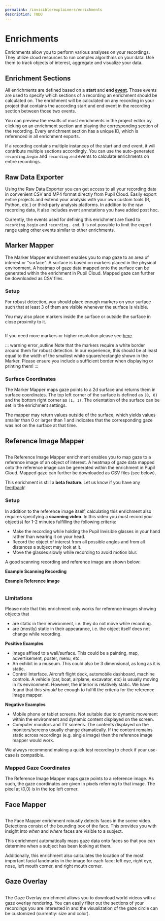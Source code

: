 ```yaml
---
permalink: /invisible/explainers/enrichments
description: TODO
---
```


# Enrichments
Enrichments allow you to perform various analyses on your recordings. They utilize cloud resources to run complex algorithms on your data. Use them to track objects of interest, aggregate and visualize your data.

## Enrichment Sections
All enrichments are defined based on a **start** and **end [event](/invisible/explainers/basic-concepts/#events)**. Those events are used to specify which sections of a recording an enrichment should be calculated on. The enrichment will be calculated on any recording in your project that contains the according start and end event in the recording section between those two events.

You can preview the results of most enrichments in the project editor by clicking on an enrichment section and playing the corresponding section of the recording. Every enrichment section has a unique ID, which is referenced in all enrichment exports.

If a recording contains multiple instances of the start and end event, it will contribute multiple sections accordingly. You can use the auto-generated `recording.begin` and `recording.end` events to calculate enrichments on entire recordings.


## Raw Data Exporter
Using the Raw Data Exporter you can get access to all your recording data in convenient CSV and MP4 format directly from Pupil Cloud. Easily export entire projects and extend your analysis with your own custom tools (R, Python, etc.) or third-party analysis platforms. In addition to the raw recording data, it also includes event annotations you have added post hoc.

Currently, the events used for defining this enrichment are fixed to `recording.begin` and `recording. end`. It is not possible to limit the export range using other events similar to other enrichments.


## Marker Mapper
<div class="pb-4" style="display:flex;justify-content:center;">
  <v-img
    :src="require('../../media/invisible/explainers/marker_mapper_header.jpg')"
    max-width=100%
  >
  </v-img>
</div>
The Marker Mapper enrichment enables you to map gaze to an area of interest or "surface". A surface is based on markers placed in the physical environment. A heatmap of gaze data mapped onto the surface can be generated within the enrichment in Pupil Cloud. Mapped gaze can further be downloaded as CSV files.

### Setup
For robust detection, you should place enough markers on your surface such that at least 3 of them are visible whenever the surface is visible.

You may also place markers inside the surface or outside the surface in close proximity to it.

<div class="pb-4" style="display:flex;justify-content:center;">
  <v-img
    :src="require('../../media/shared/imgs/apriltags.jpg')"
    max-width=100%
  >
  </v-img>
</div>


If you need more markers or higher resolution please see [here](https://github.com/pupil-labs/pupil-helpers/blob/master/markers_stickersheet/tag36h11_full.pdf?raw=True "PDF file with high-resolution markers.").

::: warning
<v-icon large color="warning">error_outline</v-icon>
Note that the markers require a white border around them for robust detection. In our experience, this should be at least equal to the width of the smallest white square/rectangle shown in the Marker. Please ensure you include a sufficient border when displaying or printing them!
:::

### Surface Coordinates
The Marker Mapper maps gaze points to a 2d surface and returns them in surface coordinates. The top left corner of the surface is defined as `(0, 0)` and the bottom right corner as `(1, 1)`. The orientation of the surface can be set in the enrichment settings.

The mapper may return values outside of the surface, which yields values smaller than 0 or larger than 1 and indicates that the corresponding gaze was not on the surface at that time.


## Reference Image Mapper
<div class="pb-4" style="display:flex;justify-content:center;">
  <v-img
    :src="require('../../media/invisible/explainers/reference_image_mapper_header.jpg')"
    max-width=100%
  >
  </v-img>
</div>

The Reference Image Mapper enrichment enables you to map gaze to a reference image of an object of interest. A heatmap of gaze data mapped onto the reference image can be generated within the enrichment in Pupil Cloud. Mapped gaze can further be downloaded as CSV files (see below).

This enrichment is still a **beta feature**. Let us know if you have any [feedback](mailto:info+cloud@pupil-labs.com)!



### Setup
In addition to the reference image itself, calculating this enrichment also requires specifying a **scanning video**. In this video you must record your object(s) for 1-2 minutes fulfilling the following criteria:
- Make the recording while holding the Pupil Invisible glasses in your hand rather than wearing it on your head.
- Record the object of interest from all possible angles and from all distances a subject may look at it.
- Move the glasses slowly while recording to avoid motion blur.



A good scanning recording and reference image are shown below:

**Example Scanning Recording**

<Youtube src="-S5dOBqC0Uw"/>

**Example Reference Image**

<div class="pb-4" style="display:flex;justify-content:center;">
<v-img 
  :src="require('../../media/invisible/explainers/reference_image_sample.jpg')"
  max-width=100%
>
</v-img>
</div>


### Limitations
Please note that this enrichment only works for reference images showing objects that
- are static in their environment, i.e. they do not move while recording.
- are (mostly) static in their appearance, i.e. the object itself does not change while recording.

**Positive Examples**
- Image affixed to a wall/surface. This could be a painting, map, advertisement, poster, menu, etc.
- An exhibit in a museum. This could also be 3 dimensional, as long as it is static.
- Control Interface. Aircraft flight deck, automobile dashboard, machine controls. A vehicle (car, boat, airplane, excavator, etc) is usually moving in its environment. However, the interior is relatively static. We have found that this _should_ be enough to fulfill the criteria for the reference image mapper.

**Negative Examples**
- Mobile phone or tablet screens. Not suitable due to dynamic movement within the environment and dynamic content displayed on the screen.
- Computer monitors and TV screens. The contents displayed on the monitors/screens usually change dramatically. If the content remains static across recordings (e.g. single image) then the reference image mapper would work.

We always recommend making a quick test recording to check if your use-case is compatible.

### Mapped Gaze Coordinates
The Reference Image Mapper maps gaze points to a reference image. As such, the gaze coordinates are given in pixels referring to that image. The pixel at (0,0) is in the top left corner.


## Face Mapper

<div class="pb-4" style="display:flex;justify-content:center;">
  <v-img
    :src="require('../../media/invisible/explainers/face_mapper_header.jpeg')"
    max-width=100%
  >
  </v-img>
</div>

The Face Mapper enrichment robustly detects faces in the scene video. Detections consist of the bounding box of the face. This provides you with insight into _when_ and _where_ faces are visible to a subject.

This enrichment automatically maps gaze data onto faces so that you can determine when a subject has been looking at them.

Additionally, this enrichment also calculates the location of the most important facial landmarks in the image for each face: left eye, right eye, nose, left mouth corner, and right mouth corner.


## Gaze Overlay
<div class="pb-4" style="display:flex;justify-content:center;">
  <v-img
    :src="require('../../media/invisible/explainers/gaze_overlay_header1.jpg')"
    max-width=100%
  >
  </v-img>
</div>

The Gaze Overlay enrichment allows you to download world videos with a gaze overlay rendering. You can easily filter out the sections of your recordings you are interested in and the visualization of the gaze circle can be customized (currently: size and color). 

